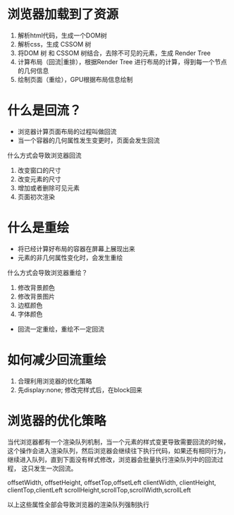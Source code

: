 # 浏览器加载到了资源
1. 解析html代码，生成一个DOM树
2. 解析css，生成 CSSOM 树
3. 将DOM 树 和 CSSOM 树结合，去除不可见的元素，生成 Render Tree
4. 计算布局（回流|重排），根据Render Tree 进行布局的计算，得到每一个节点的几何信息
5. 绘制页面（重绘），GPU根据布局信息绘制


# 什么是回流？
- 浏览器计算页面布局的过程叫做回流
- 当一个容器的几何属性发生变更时，页面会发生回流

什么方式会导致浏览器回流
1. 改变窗口的尺寸
2. 改变元素的尺寸
3. 增加或者删除可见元素
4. 页面初次渲染


# 什么是重绘
 - 将已经计算好布局的容器在屏幕上展现出来
 - 元素的非几何属性变化时，会发生重绘

什么方式会导致浏览器重绘？
1. 修改背景颜色
2. 修改背景图片
3. 边框颜色
4. 字体颜色

- 回流一定重绘，重绘不一定回流



# 如何减少回流重绘
1. 合理利用浏览器的优化策略
2. 先display:none;  修改完样式后，在block回来


# 浏览器的优化策略
当代浏览器都有一个渲染队列机制，当一个元素的样式变更导致需要回流的时候，
这个操作会进入渲染队列，然后浏览器会继续往下执行代码，如果还有相同行为，
继续进入队列，直到下面没有样式修改，浏览器会批量执行渲染队列中的回流过程，
这只发生一次回流。

offsetWidth, offsetHeight, offsetTop,offsetLeft
clientWidth, clientHeight, clientTop,clientLeft
scrollHeight,scrollTop,scrollWidth,scrollLeft

以上这些属性全部会导致浏览器的渲染队列强制执行